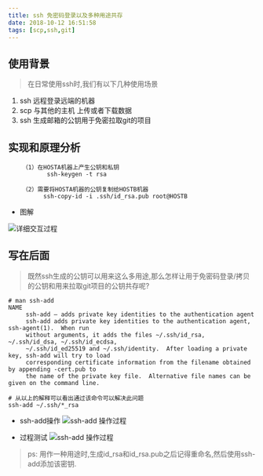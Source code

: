 ```yaml
---
title: ssh 免密码登录以及多种用途共存
date: 2018-10-12 16:51:58
tags: [scp,ssh,git]
---
```


## 使用背景
>在日常使用ssh时,我们有以下几种使用场景

 1. ssh 远程登录远端的机器
 2. scp 与其他的主机 上传或者下载数据
 3. ssh 生成邮箱的公钥用于免密拉取git的项目

<!--more-->

## 实现和原理分析

``` shell
	（1）在HOSTA机器上产生公钥和私钥
		   ssh-keygen -t rsa
		   
	（2）需要将HOSTA机器的公钥复制给HOSTB机器
		  ssh-copy-id -i .ssh/id_rsa.pub root@HOSTB
```

+ 图解

![详细交互过程](/ITWO/assets/ssh-rsa.png)

## 写在后面
>既然ssh生成的公钥可以用来这么多用途,那么怎样让用于免密码登录/拷贝的公钥和用来拉取git项目的公钥共存呢?


``` shell
# man ssh-add
NAME
     ssh-add — adds private key identities to the authentication agent
     ssh-add adds private key identities to the authentication agent, ssh-agent(1).  When run
     without arguments, it adds the files ~/.ssh/id_rsa, ~/.ssh/id_dsa, ~/.ssh/id_ecdsa,
     ~/.ssh/id_ed25519 and ~/.ssh/identity.  After loading a private key, ssh-add will try to load
     corresponding certificate information from the filename obtained by appending -cert.pub to
     the name of the private key file.  Alternative file names can be given on the command line.

# 从以上的解释可以看出通过该命令可以解决此问题
ssh-add ~/.ssh/*_rsa
```
+ ssh-add操作
![ssh-add 操作过程](/ITWO/assets/ssh-add.png)


+ 过程测试
![ssh-add 操作过程](/ITWO/assets/ssh-git.png)

>ps: 用作一种用途时,生成id_rsa和id_rsa.pub之后记得重命名,然后使用ssh-add添加该密钥.
